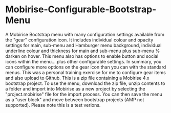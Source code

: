 # Mobirise-Configurable-Bootstrap-Menu
A Mobirise Bootstrap menu with many configuration settings available from the "gear" configuration icon. It includes individual colour and opacity settings for main, sub-menu and Hamburger menu background, individual underline colour and thickness for main and sub-menu plus sub-menu % darken on hover. This menu also has options to enable button and social icons within the menu....plus other configurable settings. In summary, you can configure more options on the gear icon than you can with the standard menus. This was a personal training exercise for me to configure gear items and also upload to Github.
This is a zip file containing a Mobirise 4.x bootstrap project. To use the menu, download the zip file, unzip contents to a folder and import into Mobirise as a new project by selecting the "project.mobirise" file for the import process. You can then save the menu as a "user block" and move between bootstrap projects (AMP not supported). 
Please note this is a test verions.

